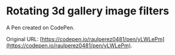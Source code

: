 # Rotating 3d gallery image filters

A Pen created on CodePen.

Original URL: [https://codepen.io/raulperez0481/pen/yLWLePm](https://codepen.io/raulperez0481/pen/yLWLePm).

